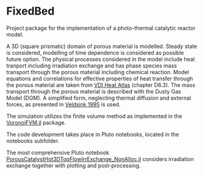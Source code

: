 # FixedBed
Project package for the implementation of a photo-thermal catalytic reactor model.

A 3D (square prismatic) domain of porous material is modelled.
Steady state is considered, modelling of time dependence is considered as possible future option. The physical processes considered in the model include heat tranport including irradiation exchange and has phase species mass transport through the porous material including chemical reaction.
Model equations and correlations for effective properties of heat transfer through the porous material are taken from 
[VDI Heat Atlas](https://link.springer.com/referencework/10.1007/978-3-540-77877-6)
(chapter D6.3).
The mass transport through the porous material is described with the Dusty Gas Model (DGM).
A simplified form, neglecting thermal diffusion and external forces, as presented in 
[Veldsink 1995](https://doi.org/10.1016/0923-0467(94)02929-6) is used.

The simulation utilizes the finite volume method as implemented in the
[VoronoiFVM.jl](https://github.com/j-fu/VoronoiFVM.jl) package.

The code development takes place in Pluto notebooks, located in the notebooks 
subfolder.

The most comprehensive Pluto notebook [PorousCatalystHot3DTopFlowIrrExchange_NonAlloc.jl](https://github.com/DavidBrust/PhotoCatalyticReactor/blob/main/notebooks/PorousCatalystHot3DTopFlowIrrExchange_NonAlloc.jl) considers irradiation exchange together with plotting and post-processing.